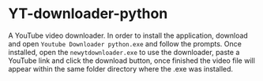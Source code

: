 # YT-downloader-python
A YouTube video downloader.
In order to install the application, download and open <code>Youtube Downloader python.exe</code> and follow the prompts. Once installed, open the <code>newytdownloader.exe</code> to use the downloader, paste a YouTube link and click the download button, once finished the video file will appear within the same folder directory where the .exe was installed.
